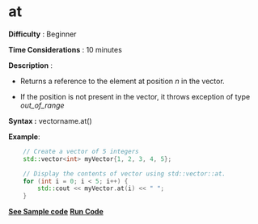 # at

**Difficulty** : Beginner

**Time Considerations** : 10 minutes

**Description** : 
- Returns a reference to the element at position _n_ in the vector.

- If the position is not present in the vector, it throws exception of type _out_of_range_ 
			
**Syntax :** vectorname.at()

**Example**:
```cpp
	// Create a vector of 5 integers  
	std::vector<int> myVector{1, 2, 3, 4, 5};

	// Display the contents of vector using std::vector::at.
	for (int i = 0; i < 5; i++) {
	    std::cout << myVector.at(i) << " ";
	}
```
**[See Sample code](../snippets/vector/at.cpp)**
**[Run Code](https://rextester.com/ZGMP1944)**